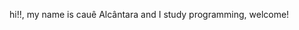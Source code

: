 hi!!, my name is cauê Alcântara and I study programming, welcome!
 <!---
CaueAlcantara/CaueAlcantara is a ✨ special ✨ repository because its `README.md` (this file) appears on your GitHub profile.
You can click the Preview link to take a look at your changes.
--->
